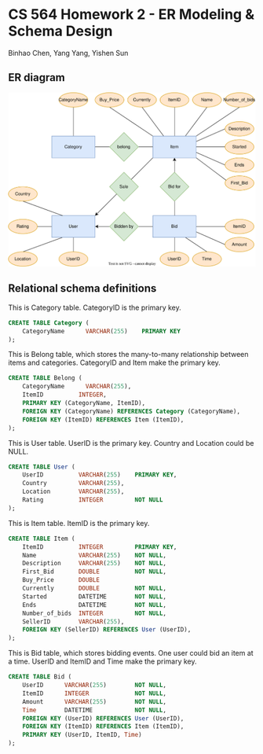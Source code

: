 # CS 564 Homework 2 - ER Modeling & Schema Design

Binhao Chen, Yang Yang, Yishen Sun

## ER diagram

![ER](ER.svg)

## Relational schema definitions

This is Category table. CategoryID is the primary key.

```sql
CREATE TABLE Category (
    CategoryName      VARCHAR(255)    PRIMARY KEY
);
```

This is Belong table, which stores the many-to-many relationship between items and categories. CategoryID and Item make the primary key.

```sql
CREATE TABLE Belong (
    CategoryName      VARCHAR(255),
    ItemID          INTEGER,
    PRIMARY KEY (CategoryName, ItemID),
    FOREIGN KEY (CategoryName) REFERENCES Category (CategoryName),
    FOREIGN KEY (ItemID) REFERENCES Item (ItemID),
);
```

This is User table. UserID is the primary key. Country and Location could be NULL.

```sql
CREATE TABLE User (
    UserID          VARCHAR(255)    PRIMARY KEY,
    Country         VARCHAR(255),
    Location        VARCHAR(255),
    Rating          INTEGER         NOT NULL
);
```

This is Item table. ItemID is the primary key.

```sql
CREATE TABLE Item (
    ItemID          INTEGER         PRIMARY KEY,
    Name            VARCHAR(255)    NOT NULL,
    Description     VARCHAR(255)    NOT NULL,
    First_Bid       DOUBLE          NOT NULL,
    Buy_Price       DOUBLE
    Currently       DOUBLE          NOT NULL,
    Started         DATETIME        NOT NULL,
    Ends            DATETIME        NOT NULL,
    Number_of_bids  INTEGER         NOT NULL,
    SellerID        VARCHAR(255),
    FOREIGN KEY (SellerID) REFERENCES User (UserID),
);
```

This is Bid table, which stores bidding events. One user could bid an item at a time. UserID and ItemID and Time make the primary key.

```sql
CREATE TABLE Bid (
    UserID      VARCHAR(255)        NOT NULL,
    ItemID      INTEGER             NOT NULL,
    Amount      VARCHAR(255)        NOT NULL,
    Time        DATETIME            NOT NULL,
    FOREIGN KEY (UserID) REFERENCES User (UserID),
    FOREIGN KEY (ItemID) REFERENCES Item (ItemID),
    PRIMARY KEY (UserID, ItemID, Time)
);
```
